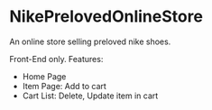 # NikePrelovedOnlineStore
An online store selling preloved nike shoes.

Front-End only.
Features:
- Home Page
- Item Page: Add to cart
- Cart List: Delete, Update item in cart
